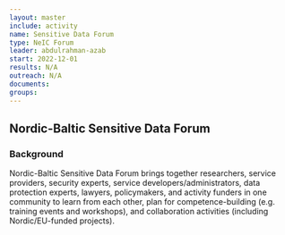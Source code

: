 ```yaml
---
layout: master
include: activity
name: Sensitive Data Forum
type: NeIC Forum
leader: abdulrahman-azab
start: 2022-12-01
results: N/A
outreach: N/A
documents:
groups:
---
```


## Nordic-Baltic Sensitive Data Forum


### Background

Nordic-Baltic Sensitive Data Forum brings together researchers, service providers, security experts, service developers/administrators, data protection experts, lawyers, policymakers, and activity funders in one community to learn from each other, plan for competence-building (e.g. training events and workshops), and collaboration activities (including Nordic/EU-funded projects).
